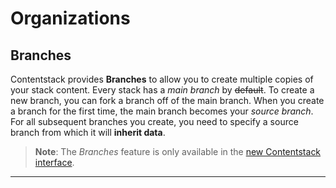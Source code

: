 # Organizations

## Branches

Contentstack provides **Branches** to allow you to create multiple copies of your stack content. Every stack has a *main branch* by ~~default~~. To create a new branch, you can fork a branch off of the main branch.
When you create a branch for the first time, the main branch becomes your _source branch_. For all subsequent branches you create, you need to specify a source branch from which it will __inherit data__.

> **Note**: The *Branches* feature is only available in the [new Contentstack interface](https://www.contentstack.com/docs/new-contentstack).
---











